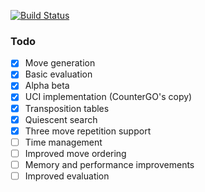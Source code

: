 [![Build Status](https://travis-ci.com/mhib/combusken.svg?token=QxTjF5cyvAyFx6gAmphf&branch=master)](https://travis-ci.com/mhib/combusken)
### Todo

- [x] Move generation
- [x] Basic evaluation
- [x] Alpha beta
- [x] UCI implementation (CounterGO's copy)
- [x] Transposition tables
- [x] Quiescent search
- [x] Three move repetition support
- [ ] Time management
- [ ] Improved move ordering
- [ ] Memory and performance improvements
- [ ] Improved evaluation
